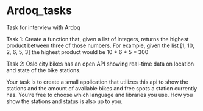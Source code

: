 # Ardoq_tasks
Task for interview with Ardoq


Task 1: Create a function that, given a list of integers, returns the highest product between three of those numbers.
For example, given the list [1, 10, 2, 6, 5, 3] the highest product would be 10 * 6 * 5 = 300

Task 2: Oslo city bikes has an open API showing real-time data on location and state of the bike stations.

Your task is to create a small application that utilizes this api to show the stations and the amount of available bikes and free spots a station currently has. 
You’re free to choose which language and libraries you use. How you show the stations and status is also up to you.
